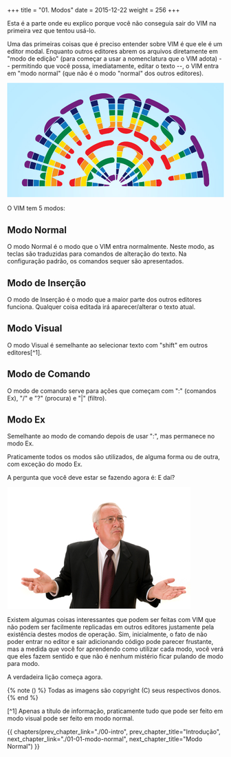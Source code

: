 +++
title = "01. Modos"
date = 2015-12-22
weight = 256
+++

Esta é a parte onde eu explico porque você não conseguia sair do VIM na
primeira vez que tentou usá-lo.

<!-- more -->

Uma das primeiras coisas que é preciso entender sobre VIM é que ele é um editor
modal. Enquanto outros editores abrem os arquivos diretamente em "modo de
edição" (para começar a usar a nomenclatura que o VIM adota) -- permitindo que
você possa, imediatamente, editar o texto --, o VIM entra em "modo normal" (que
não é o modo "normal" dos outros editores).

![Mas o que isso quer dizer?](whatdoesitmean1.jpg)

O VIM tem 5 modos:

## Modo Normal

O modo Normal é o modo que o VIM entra normalmente. Neste modo, as teclas são
traduzidas para comandos de alteração do texto. Na configuração padrão, os
comandos sequer são apresentados.

## Modo de Inserção

O modo de Inserção é o modo que a maior parte dos outros editores funciona.
Qualquer coisa editada irá aparecer/alterar o texto atual.

## Modo Visual

O modo Visual é semelhante ao selecionar texto com "shift" em outros
editores[^1].

## Modo de Comando

O modo de comando serve para ações que começam com ":" (comandos Ex), "/" e "?"
(procura) e "|" (filtro).

## Modo Ex

Semelhante ao modo de comando depois de usar ":", mas permanece no modo Ex.

Praticamente todos os modos são utilizados, de alguma forma ou de outra, com
exceção do modo Ex.

A pergunta que você deve estar se fazendo agora é: E daí?

![Você, agora.](so-what.jpg)

Existem algumas coisas interessantes que podem ser feitas com VIM que não podem
ser facilmente replicadas em outros editores justamente pela existência destes
modos de operação. Sim, inicialmente, o fato de não poder entrar no editor e
sair adicionando código pode parecer frustante, mas a medida que você for
aprendendo como utilizar cada modo, você verá que eles fazem sentido e que não
é nenhum mistério ficar pulando de modo para modo.

A verdadeira lição começa agora.

{% note () %}
Todas as imagens são copyright (C) seus respectivos donos.
{% end %}

[^1] Apenas a título de informação, praticamente tudo que pode ser feito em
     modo visual pode ser feito em modo normal.

{{ chapters(prev_chapter_link="./00-intro", prev_chapter_title="Introdução", next_chapter_link="./01-01-modo-normal", next_chapter_title="Modo Normal") }}
